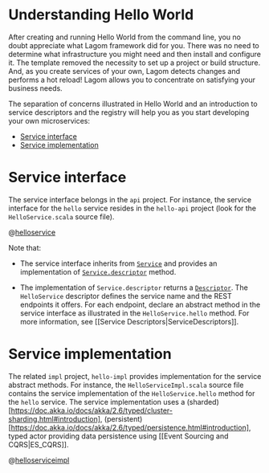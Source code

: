 # Understanding Hello World

After creating and running Hello World from the command line, you no doubt appreciate what Lagom framework did for you. There was no need to determine what infrastructure you might need and then install and configure it. The template removed the necessity to set up a project or build structure. And, as you create services of your own, Lagom detects changes and performs a hot reload! Lagom allows you to concentrate on satisfying your business needs.

The separation of concerns illustrated in Hello World and an introduction to service descriptors and the registry will help you as you start developing your own microservices:

* [Service interface](#Service-interface)
* [Service implementation](#Service-implementation)

# Service interface

The service interface belongs in the `api` project. For instance, the service interface for the `hello` service resides in the `hello-api` project (look for the `HelloService.scala` source file).

@[helloservice](code/GettingStarted.scala)

Note that:

* The service interface inherits from [`Service`](api/com/lightbend/lagom/scaladsl/api/Service.html) and provides an implementation of [`Service.descriptor`](api/com/lightbend/lagom/scaladsl/api/Service.html#descriptor) method.

* The implementation of `Service.descriptor` returns a [`Descriptor`](api/com/lightbend/lagom/scaladsl/api/Descriptor.html). The `HelloService` descriptor defines the service name and the REST endpoints it offers. For each endpoint, declare an abstract method in the service interface as illustrated in the `HelloService.hello` method. For more information, see [[Service Descriptors|ServiceDescriptors]].

# Service implementation

The related `impl` project, `hello-impl` provides implementation for the service abstract methods. For instance, the `HelloServiceImpl.scala` source file contains the service implementation of the `HelloService.hello` method for the `hello` service. The service implementation uses a (sharded)[https://doc.akka.io/docs/akka/2.6/typed/cluster-sharding.html#introduction], (persistent)[https://doc.akka.io/docs/akka/2.6/typed/persistence.html#introduction], typed actor providing data persistence using [[Event Sourcing and CQRS|ES_CQRS]].

@[helloserviceimpl](code/GettingStarted.scala)

